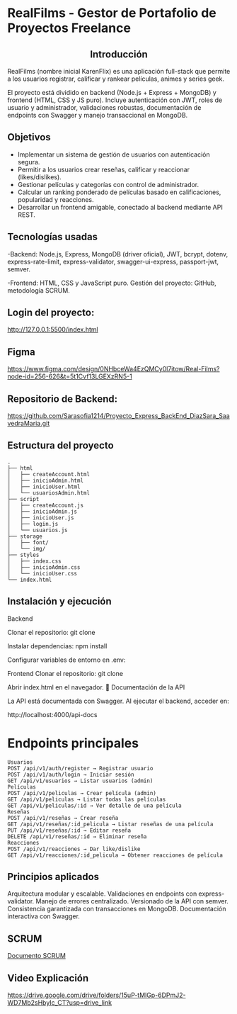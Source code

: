 # RealFilms -  Gestor de Portafolio de Proyectos Freelance

<div align="center">
<h2>Introducción</h2>
</div>

RealFilms (nombre inicial KarenFlix) es una aplicación full-stack que permite a los usuarios registrar, calificar y rankear películas, animes y series geek.

El proyecto está dividido en backend (Node.js + Express + MongoDB) y frontend (HTML, CSS y JS puro).
Incluye autenticación con JWT, roles de usuario y administrador, validaciones robustas, documentación de endpoints con Swagger y manejo transaccional en MongoDB.

## Objetivos
- Implementar un sistema de gestión de usuarios con autenticación segura.
- Permitir a los usuarios crear reseñas, calificar y reaccionar (likes/dislikes).
- Gestionar películas y categorías con control de administrador.
- Calcular un ranking ponderado de películas basado en calificaciones, popularidad y reacciones.
- Desarrollar un frontend amigable, conectado al backend mediante API REST.

## Tecnologías usadas
-Backend: Node.js, Express, MongoDB (driver oficial), JWT, bcrypt, dotenv, express-rate-limit, express-validator, swagger-ui-express, passport-jwt, semver.

-Frontend: HTML, CSS y JavaScript puro.
Gestión del proyecto: GitHub, metodología SCRUM.

## Login del proyecto:
http://127.0.0.1:5500/index.html

## Figma 
https://www.figma.com/design/0NHbceWa4EzQMCy0l7itow/Real-Films?node-id=256-626&t=5t1Cvf13LGEXzRN5-1


## Repositorio de Backend:
https://github.com/Sarasofia1214/Proyecto_Express_BackEnd_DiazSara_SaavedraMaria.git


## Estructura del proyecto

```
.
├── html
│   ├── createAccount.html
│   ├── inicioAdmin.html
│   ├── inicioUser.html
│   └── usuariosAdmin.html
├── script
│   ├── createAccount.js
│   ├── inicioAdmin.js
│   ├── inicioUser.js
│   ├── login.js
│   └── usuarios.js
├── storage
│   ├── font/
│   └── img/
├── styles
│   ├── index.css
│   ├── inicioAdmin.css
│   └── inicioUser.css
└── index.html
```

## Instalación y ejecución
Backend

Clonar el repositorio:
git clone <url-del-repo-backend>

Instalar dependencias:
npm install

Configurar variables de entorno en .env:

Frontend
Clonar el repositorio:
git clone <url-del-repo-frontend>

Abrir index.html en el navegador.
📖 Documentación de la API

La API está documentada con Swagger.
Al ejecutar el backend, acceder en:

http://localhost:4000/api-docs

# Endpoints principales
```
Usuarios
POST /api/v1/auth/register → Registrar usuario
POST /api/v1/auth/login → Iniciar sesión
GET /api/v1/usuarios → Listar usuarios (admin)
Películas
POST /api/v1/peliculas → Crear película (admin)
GET /api/v1/peliculas → Listar todas las películas
GET /api/v1/peliculas/:id → Ver detalle de una película
Reseñas
POST /api/v1/reseñas → Crear reseña
GET /api/v1/reseñas/:id_pelicula → Listar reseñas de una película
PUT /api/v1/reseñas/:id → Editar reseña
DELETE /api/v1/reseñas/:id → Eliminar reseña
Reacciones
POST /api/v1/reacciones → Dar like/dislike
GET /api/v1/reacciones/:id_pelicula → Obtener reacciones de película
```

## Principios aplicados
Arquitectura modular y escalable.
Validaciones en endpoints con express-validator.
Manejo de errores centralizado.
Versionado de la API con semver.
Consistencia garantizada con transacciones en MongoDB.
Documentación interactiva con Swagger.

## SCRUM
[Documento SCRUM](./storage/Planeacion_Del_Proyecto.docx.pdf)
## Video Explicación 

https://drive.google.com/drive/folders/15uP-tMlGp-6DPmJ2-WD7Mb2sHbyIc_CT?usp=drive_link
